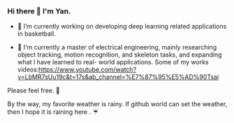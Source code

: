 ### Hi there 👋 I'm Yan.

 - :seedling: I’m currently working on developing deep learning related applications in basketball.
 
 - :book: I'm currently a master of electrical engineering, mainly researching object tracking, motion recognition, and skeleton tasks, and expanding what I have learned to real-          world applications.
         Some of my works videos:https://www.youtube.com/watch?v=LbMR7sUu19c&t=17s&ab_channel=%E7%87%95%E5%AD%90Tsai

Please feel free. :tea:

By the way, my favorite weather is rainy.
If github world can set the weather, then I hope it is raining here . :umbrella:






<!--
**TSAI-MY/TSAI-MY** is a ✨ _special_ ✨ repository because its `README.md` (this file) appears on your GitHub profile.

Here are some ideas to get you started:

- 🔭 I’m currently working on ...
- 🌱 I’m currently learning ...
- 👯 I’m looking to collaborate on ...
- 🤔 I’m looking for help with ...
- 💬 Ask me about ...
- 📫 How to reach me: ...
- 😄 Pronouns: ...
- ⚡ Fun fact: ...
-->
